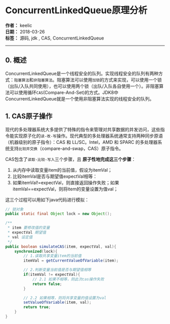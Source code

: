 # ConcurrentLinkedQueue原理分析

**作者：** keelic  
**日期：** 2018-03-26  
**标签：** 源码, jdk , CAS,  ConcurrentLinkedQueue

---

## 0. 概述
ConcurrentLinkedQueue是一个线程安全的队列。实现线程安全的队列有两种方式：`阻塞算法`和`非阻塞算法`。阻塞算法可以使用`加锁`的方式来实现，可以使用一个锁（出队/入队共同使用），也可以使用两个锁（出队/入队各自使用一个）。非阻塞算法可以使用循环`CAS`(Compare-And-Set)的方式。JDK8中ConcurrentLinkedQueue就是一个使用非阻塞算法实现的线程安全的队列。  

## 1. CAS原子操作
现代的多处理器系统大多提供了特殊的指令来管理对共享数据的并发访问，这些指令能实现原子化的`读-改-写`操作。现代典型的多处理器系统通常支持两种同步原语（机器级别的原子指令）：CAS 和 LL/SC。Intel，AMD 和 SPARC 的多处理器系统支持`比较并交换`（compare-and-swap，CAS）原子指令。  

CAS包含了`读取-比较-写入`三个步骤，且 **原子性地完成这三个步骤**：  
1. 从内存中读取变量item的当前值，假设为itemVal；
2. 比较itemVal是否与期望值expectVal相等：
3. 如果itemVal!=expectVal，则直接返回操作失败；如果itemVal==expectVal，则将item的变量设置为值val；  

这三个过程可以用如下java代码进行模拟：
```java
// 锁对象
public static final Object lock = new Object();

/**
 * item 要修改值的变量
 * expectVal 期望值
 * val 设定值
 */
public boolean simulateCAS(item, expectVal, val){
    synchronized(lock){
        // 1.读取共享变量item的当前值
        itemVal = getCurrentValueOfVariable(item);

        // 2.判断变量当前值是否与期望值相等
        if(itemVal != expectVal){
            // 2.1 如果不相等，则此次cas操作失败
            return false;
        }

        // 2.2 如果相等，则将共享变量的值设置为val
        setValueOfVariable(item, val);
        return true; 
    }
}
```
